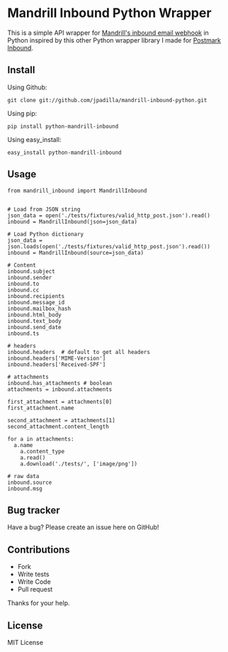 # Mandrill Inbound Python Wrapper


This is a simple API wrapper for [Mandrill's inbound email webhook](http://help.mandrill.com/entries/22092308-What-is-the-format-of-inbound-email-webhooks-)
in Python inspired by this other Python wrapper library I made for [Postmark Inbound](https://github.com/jpadilla/postmark-inbound-python).

## Install

Using Github:

```
git clone git://github.com/jpadilla/mandrill-inbound-python.git
```

Using pip:

```
pip install python-mandrill-inbound
```

Using easy_install:

```
easy_install python-mandrill-inbound
```


Usage
-----

```
from mandrill_inbound import MandrillInbound


# Load from JSON string
json_data = open('./tests/fixtures/valid_http_post.json').read()
inbound = MandrillInbound(json=json_data)

# Load Python dictionary
json_data = json.loads(open('./tests/fixtures/valid_http_post.json').read())
inbound = MandrillInbound(source=json_data)

# Content
inbound.subject
inbound.sender
inbound.to
inbound.cc
inbound.recipients
inbound.message_id
inbound.mailbox_hash
inbound.html_body
inbound.text_body
inbound.send_date
inbound.ts

# headers
inbound.headers  # default to get all headers
inbound.headers['MIME-Version']
inbound.headers['Received-SPF']

# attachments
inbound.has_attachments # boolean
attachments = inbound.attachments

first_attachment = attachments[0]
first_attachment.name

second_attachment = attachments[1]
second_attachment.content_length

for a in attachments:
  a.name
	a.content_type
	a.read()
	a.download('./tests/', ['image/png'])

# raw data
inbound.source
inbound.msg
```

Bug tracker
-----------

Have a bug? Please create an issue here on GitHub!


Contributions
-------------

* Fork
* Write tests
* Write Code
* Pull request

Thanks for your help.


License
---------------------

MIT License
